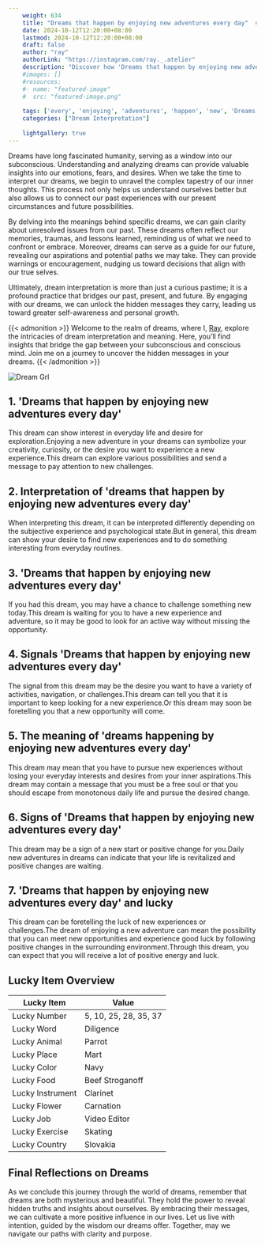 ```yaml
---
    weight: 634
    title: "Dreams that happen by enjoying new adventures every day"  # Assuming 'title' column exists
    date: 2024-10-12T12:20:00+08:00
    lastmod: 2024-10-12T12:20:00+08:00
    draft: false
    author: "ray"
    authorLink: "https://instagram.com/ray._.atelier"
    description: "Discover how 'Dreams that happen by enjoying new adventures every day' can interpret your future and uncover its significant meanings in your life."
    #images: []
    #resources:
    #- name: "featured-image"
    #  src: "featured-image.png"
    
    tags: ['every', 'enjoying', 'adventures', 'happen', 'new', 'Dreams', 'day', 'that']
    categories: ["Dream Interpretation"]
    
    lightgallery: true
---
```

    
Dreams have long fascinated humanity, serving as a window into our subconscious. Understanding and analyzing dreams can provide valuable insights into our emotions, fears, and desires. When we take the time to interpret our dreams, we begin to unravel the complex tapestry of our inner thoughts. This process not only helps us understand ourselves better but also allows us to connect our past experiences with our present circumstances and future possibilities.

By delving into the meanings behind specific dreams, we can gain clarity about unresolved issues from our past. These dreams often reflect our memories, traumas, and lessons learned, reminding us of what we need to confront or embrace. Moreover, dreams can serve as a guide for our future, revealing our aspirations and potential paths we may take. They can provide warnings or encouragement, nudging us toward decisions that align with our true selves.

Ultimately, dream interpretation is more than just a curious pastime; it is a profound practice that bridges our past, present, and future. By engaging with our dreams, we can unlock the hidden messages they carry, leading us toward greater self-awareness and personal growth.

{{< admonition >}}
Welcome to the realm of dreams, where I, [Ray](https://instagram.com/ray._.atelier), explore the intricacies of dream interpretation and meaning. Here, you’ll find insights that bridge the gap between your subconscious and conscious mind. Join me on a journey to uncover the hidden messages in your dreams.
{{< /admonition >}}

![Dream Grl](https://cdn.pixabay.com/photo/2017/11/02/03/35/gothic-2910057_1280.jpg "Dream Grl")

## 1. 'Dreams that happen by enjoying new adventures every day'
This dream can show interest in everyday life and desire for exploration.Enjoying a new adventure in your dreams can symbolize your creativity, curiosity, or the desire you want to experience a new experience.This dream can explore various possibilities and send a message to pay attention to new challenges.

## 2. Interpretation of 'dreams that happen by enjoying new adventures every day'
When interpreting this dream, it can be interpreted differently depending on the subjective experience and psychological state.But in general, this dream can show your desire to find new experiences and to do something interesting from everyday routines.

## 3. 'Dreams that happen by enjoying new adventures every day'
If you had this dream, you may have a chance to challenge something new today.This dream is waiting for you to have a new experience and adventure, so it may be good to look for an active way without missing the opportunity.

## 4. Signals 'Dreams that happen by enjoying new adventures every day'
The signal from this dream may be the desire you want to have a variety of activities, navigation, or challenges.This dream can tell you that it is important to keep looking for a new experience.Or this dream may soon be foretelling you that a new opportunity will come.

## 5. The meaning of 'dreams happening by enjoying new adventures every day'
This dream may mean that you have to pursue new experiences without losing your everyday interests and desires from your inner aspirations.This dream may contain a message that you must be a free soul or that you should escape from monotonous daily life and pursue the desired change.

## 6. Signs of 'Dreams that happen by enjoying new adventures every day'
This dream may be a sign of a new start or positive change for you.Daily new adventures in dreams can indicate that your life is revitalized and positive changes are waiting.

## 7. 'Dreams that happen by enjoying new adventures every day' and lucky
This dream can be foretelling the luck of new experiences or challenges.The dream of enjoying a new adventure can mean the possibility that you can meet new opportunities and experience good luck by following positive changes in the surrounding environment.Through this dream, you can expect that you will receive a lot of positive energy and luck.

## Lucky Item Overview
| Lucky Item          | Value              |
|---------------|--------------------|
| Lucky Number        | 5, 10, 25, 28, 35, 37  |
| Lucky Word          | Diligence |
| Lucky Animal        | Parrot |
| Lucky Place         | Mart     |
| Lucky Color         | Navy     |
| Lucky Food          | Beef Stroganoff      |
| Lucky Instrument    | Clarinet |
| Lucky Flower        | Carnation    |
| Lucky Job           | Video Editor       |
| Lucky Exercise      | Skating  |
| Lucky Country       | Slovakia    |


##  Final Reflections on Dreams

As we conclude this journey through the world of dreams, remember that dreams are both mysterious and beautiful. They hold the power to reveal hidden truths and insights about ourselves. By embracing their messages, we can cultivate a more positive influence in our lives. Let us live with intention, guided by the wisdom our dreams offer. Together, may we navigate our paths with clarity and purpose.
